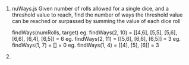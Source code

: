 1. nuWays.js
Given number of rolls allowed for a single dice, and a threshold value to reach, find the number of ways the threshold value can be reached or surpassed by summing the value of each dice roll
 
    findWays(numRolls, target)
    eg. findWays(2, 10) = [[4,6], [5,5], [5,6], [6,6], [6,4], [6,5]] = 6
    eg. findWays(2, 11) = [[5,6], [6,6], [6,5]] = 3
    eg. findWays(1, 7)  = [] = 0
    eg. findWays(1, 4)  = [[4], [5], [6]] = 3


2. 